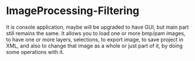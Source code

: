 # ImageProcessing-Filtering
It is console application, maybe will be upgraded to have GUI, but main part still remains the same. It allows you to load one or more bmp/pam images, to have one or more layers, selections, to export image, to save project in XML, and also to change that image as a whole or just part of it, by doing some operations with it.

